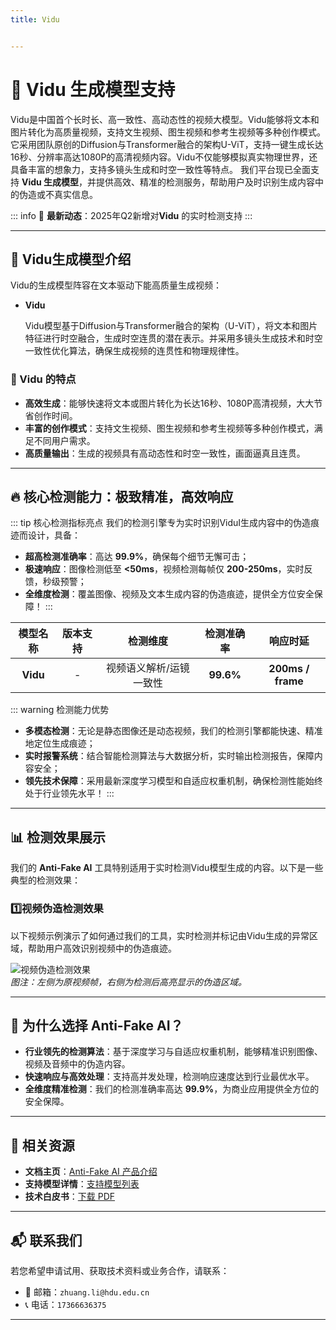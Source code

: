 ```yaml
---
title: Vidu


---
```


# 🚀 Vidu 生成模型支持

Vidu是中国首个长时长、高一致性、高动态性的视频大模型。Vidu能够将文本和图片转化为高质量视频，支持文生视频、图生视频和参考生视频等多种创作模式。它采用团队原创的Diffusion与Transformer融合的架构U-ViT，支持一键生成长达16秒、分辨率高达1080P的高清视频内容。Vidu不仅能够模拟真实物理世界，还具备丰富的想象力，支持多镜头生成和时空一致性等特点。
我们平台现已全面支持 **Vidu 生成模型**，并提供高效、精准的检测服务，帮助用户及时识别生成内容中的伪造或不真实信息。

::: info
📢 **最新动态**：2025年Q2新增对**Vidu** 的实时检测支持
:::

---

## 🌟 Vidu生成模型介绍

Vidu的生成模型阵容在文本驱动下能高质量生成视频：

- **Vidu**

  Vidu模型基于Diffusion与Transformer融合的架构（U-ViT），将文本和图片特征进行时空融合，生成时空连贯的潜在表示。并采用多镜头生成技术和时空一致性优化算法，确保生成视频的连贯性和物理规律性。

### 🎨 Vidu 的特点

- **高效生成**：能够快速将文本或图片转化为长达16秒、1080P高清视频，大大节省创作时间。
- **丰富的创作模式**：支持文生视频、图生视频和参考生视频等多种创作模式，满足不同用户需求。
- **高质量输出**：生成的视频具有高动态性和时空一致性，画面逼真且连贯。

---


## 🔥 核心检测能力：极致精准，高效响应

::: tip 核心检测指标亮点
我们的检测引擎专为实时识别ViduI生成内容中的伪造痕迹而设计，具备：

- **超高检测准确率**：高达 **99.9%**，确保每个细节无懈可击；
- **极速响应**：图像检测低至 **<50ms**，视频检测每帧仅 **200-250ms**，实时反馈，秒级预警；
- **全维度检测**：覆盖图像、视频及文本生成内容的伪造痕迹，提供全方位安全保障！
  :::

| 模型名称 | 版本支持 |        检测维度         | 检测准确率 |     响应时延      |
| :------: | :------: | :---------------------: | :--------: | :---------------: |
| **Vidu** |    -      | 视频语义解析/运镜一致性 | **99.6%**  | **200ms / frame** |

::: warning 检测能力优势

- **多模态检测**：无论是静态图像还是动态视频，我们的检测引擎都能快速、精准地定位生成痕迹；
- **实时报警系统**：结合智能检测算法与大数据分析，实时输出检测报告，保障内容安全；
- **领先技术保障**：采用最新深度学习模型和自适应权重机制，确保检测性能始终处于行业领先水平！
  :::

---

## 📊 检测效果展示

我们的 **Anti-Fake AI** 工具特别适用于实时检测Vidu模型生成的内容。以下是一些典型的检测效果：

### 1️⃣视频伪造检测效果

以下视频示例演示了如何通过我们的工具，实时检测并标记由Vidu生成的异常区域，帮助用户高效识别视频中的伪造痕迹。

![视频伪造检测效果](https://yourdomain.com/path/to/video-example.jpg)  
*图注：左侧为原视频帧，右侧为检测后高亮显示的伪造区域。*

---

## 💼 为什么选择 Anti-Fake AI？

- **行业领先的检测算法**：基于深度学习与自适应权重机制，能够精准识别图像、视频及音频中的伪造内容。  
- **快速响应与高效处理**：支持高并发处理，检测响应速度达到行业最优水平。  
- **全维度精准检测**：我们的检测准确率高达 **99.9%**，为商业应用提供全方位的安全保障。

---

## 🔗 相关资源

- **文档主页**：[Anti-Fake AI 产品介绍](../quick_start/brief.md)
- **支持模型详情**：[支持模型列表](./overview.md)
- **技术白皮书**：[下载 PDF](https://yourdomain.com/whitepaper.pdf)

---

## 📬 联系我们

若您希望申请试用、获取技术资料或业务合作，请联系：

- 📧 邮箱：`zhuang.li@hdu.edu.cn`   
- 📞 电话：`17366636375`

---